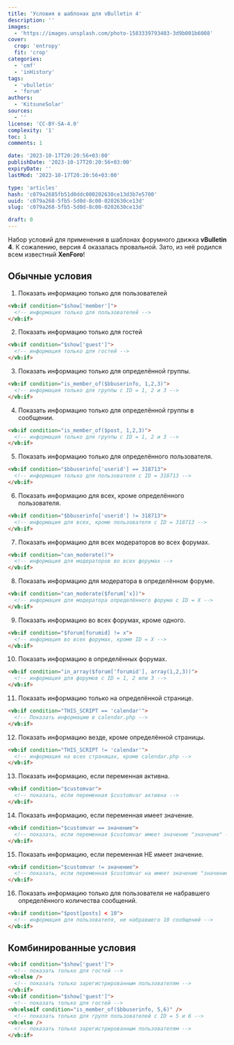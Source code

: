 ```yaml
---
title: 'Условия в шаблонах для vBulletin 4'
description: ''
images:
  - 'https://images.unsplash.com/photo-1583339793403-3d9b001b6008'
cover:
  crop: 'entropy'
  fit: 'crop'
categories:
  - 'cmf'
  - 'inHistory'
tags:
  - 'vbulletin'
  - 'forum'
authors:
  - 'KitsuneSolar'
sources:
  - ''
license: 'CC-BY-SA-4.0'
complexity: '1'
toc: 1
comments: 1

date: '2023-10-17T20:20:56+03:00'
publishDate: '2023-10-17T20:20:56+03:00'
expiryDate: ''
lastMod: '2023-10-17T20:20:56+03:00'

type: 'articles'
hash: 'c079a2685fb51d0ddc000202630ce13d3b7e5700'
uuid: 'c079a268-5fb5-5d0d-8c00-0202630ce13d'
slug: 'c079a268-5fb5-5d0d-8c00-0202630ce13d'

draft: 0
---
```


Набор условий для применения в шаблонах форумного движка **vBulletin 4**. К сожалению, версия 4 оказалась провальной. Зато, из неё родился всем известный **XenForo**!

<!--more-->

## Обычные условия

1. Показать информацию только для пользователей

```html
<vb:if condition="$show['member']">
  <!-- информация только для пользователей -->
</vb:if>
```

2. Показать информацию только для гостей

```html
<vb:if condition="$show['guest']">
  <!-- информация только для гостей -->
</vb:if>
```

3. Показать информацию только для определённой группы.

```html
<vb:if condition="is_member_of($bbuserinfo, 1,2,3)">
  <!-- информация только для группы с ID = 1, 2 и 3 -->
</vb:if>
```

4. Показать информацию только для определённой группы в сообщении.

```html
<vb:if condition="is_member_of($post, 1,2,3)">
  <!-- информация только для группы с ID = 1, 2 и 3 -->
</vb:if>
```

5. Показать информацию только для определённого пользователя.

```html
<vb:if condition="$bbuserinfo['userid'] == 318713">
  <!-- информация только для пользователя с ID = 318713 -->
</vb:if>
```

6. Показать информацию для всех, кроме определённого пользователя.

```html
<vb:if condition="$bbuserinfo['userid'] != 318713">
  <!-- информация для всех, кроме пользователя с ID = 318713 -->
</vb:if>
```

7. Показать информацию для всех модераторов во всех форумах.

```html
<vb:if condition="can_moderate()">
  <!-- информация для модераторов во всех форумах -->
</vb:if>
```

8. Показать информацию для модератора в определённом форуме.

```html
<vb:if condition="can_moderate($forum['x])">
  <!-- информация для модератора определённого форума с ID = X -->
</vb:if>
```

9. Показать информацию во всех форумах, кроме одного.

```html
<vb:if condition="$forum[forumid] != x">
  <!-- информация во всех форумах, кроме ID = X -->
</vb:if>
```

10. Показать информацию в определённых форумах.

```html
<vb:if condition="in_array($forum['forumid'], array(1,2,3))">
  <!-- информация для форумов с ID = 1, 2 или 3 -->
</vb:if>
```

11. Показать информацию только на определённой странице.

```html
<vb:if condition="THIS_SCRIPT == 'calendar'">
  <!-- Показать информацию в calendar.php -->
</vb:if>
```

12. Показать информацию везде, кроме определённой страницы.

```html
<vb:if condition="THIS_SCRIPT != 'calendar'">
  <!-- информация на всех страницах, кроме calendar.php -->
</vb:if>
```

13. Показать информацию, если переменная активна.

```html
<vb:if condition="$customvar">
  <!-- показать, если переменная $customvar активна -->
</vb:if>
```

14. Показать информацию, если переменная имеет значение.

```html
<vb:if condition="$customvar == значение">
  <!-- показать, если переменная $customvar имеет значение "значение" -->
</vb:if>
```

15. Показать информацию, если переменная НЕ имеет значение.

```html
<vb:if condition="$customvar != значение">
  <!-- показать, если переменная $customvar на имеет значение "значение" -->
</vb:if>
```

16. Показать информацию только для пользователя не набравшего определённого количества сообщений.

```html
<vb:if condition="$post[posts] < 10">
  <!-- информация для пользователя, не набравшего 10 сообщений -->
</vb:if>
```

## Комбинированные условия

```html
<vb:if condition="$show['guest']">
  <!-- показать только для гостей -->
<vb:else />
  <!-- показать только зарегистрированным пользователям -->
</vb:if>
<vb:if condition="$show['guest']">
  <!-- показать только для гостей -->
<vb:elseif condition="is_member_of($bbuserinfo, 5,6)" />
  <!-- показать только для групп пользователей с ID = 5 и 6 -->
<vb:else />
  <!-- показать только зарегистрированным пользователям -->
</vb:if>
```
